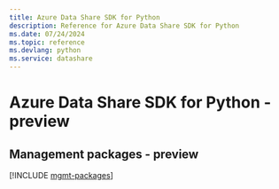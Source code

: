 ```yaml
---
title: Azure Data Share SDK for Python
description: Reference for Azure Data Share SDK for Python
ms.date: 07/24/2024
ms.topic: reference
ms.devlang: python
ms.service: datashare
---
```

# Azure Data Share SDK for Python - preview

## Management packages - preview
[!INCLUDE [mgmt-packages](data-share-mgmt-index.md)]